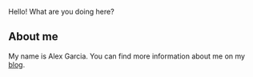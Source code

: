 Hello! What are you doing here?

## About me

My name is Alex Garcia. You can find more information about me on my [blog](https://www.alex-is-so-not.gq).